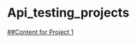 # Api_testing_projects
[##Content for Project 1](https://github.com/JAFAR1234567/Api_testing_projects/tree/main/project_1/)

